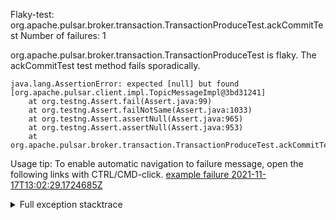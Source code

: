         
Flaky-test: org.apache.pulsar.broker.transaction.TransactionProduceTest.ackCommitTest
Number of failures: 1

org.apache.pulsar.broker.transaction.TransactionProduceTest is flaky. The ackCommitTest test method fails sporadically.

```
java.lang.AssertionError: expected [null] but found [org.apache.pulsar.client.impl.TopicMessageImpl@3bd31241]
	at org.testng.Assert.fail(Assert.java:99)
	at org.testng.Assert.failNotSame(Assert.java:1033)
	at org.testng.Assert.assertNull(Assert.java:965)
	at org.testng.Assert.assertNull(Assert.java:953)
	at org.apache.pulsar.broker.transaction.TransactionProduceTest.ackCommitTest(TransactionProduceTest.java:262)
```

Usage tip: To enable automatic navigation to failure message, open the following links with CTRL/CMD-click.
[example failure 2021-11-17T13:02:29.1724685Z](https://github.com/apache/pulsar/runs/4238190530?check_suite_focus=true?check_suite_focus=true#step:9:420)


<details>
<summary>Full exception stacktrace</summary>
<code><pre>
java.lang.AssertionError: expected [null] but found [org.apache.pulsar.client.impl.TopicMessageImpl@3bd31241]
	at org.testng.Assert.fail(Assert.java:99)
	at org.testng.Assert.failNotSame(Assert.java:1033)
	at org.testng.Assert.assertNull(Assert.java:965)
	at org.testng.Assert.assertNull(Assert.java:953)
	at org.apache.pulsar.broker.transaction.TransactionProduceTest.ackCommitTest(TransactionProduceTest.java:262)
	at java.base/jdk.internal.reflect.NativeMethodAccessorImpl.invoke0(Native Method)
	at java.base/jdk.internal.reflect.NativeMethodAccessorImpl.invoke(NativeMethodAccessorImpl.java:62)
	at java.base/jdk.internal.reflect.DelegatingMethodAccessorImpl.invoke(DelegatingMethodAccessorImpl.java:43)
	at java.base/java.lang.reflect.Method.invoke(Method.java:566)
	at org.testng.internal.MethodInvocationHelper.invokeMethod(MethodInvocationHelper.java:132)
	at org.testng.internal.InvokeMethodRunnable.runOne(InvokeMethodRunnable.java:45)
	at org.testng.internal.InvokeMethodRunnable.call(InvokeMethodRunnable.java:73)
	at org.testng.internal.InvokeMethodRunnable.call(InvokeMethodRunnable.java:11)
	at java.base/java.util.concurrent.FutureTask.run(FutureTask.java:264)
	at java.base/java.util.concurrent.ThreadPoolExecutor.runWorker(ThreadPoolExecutor.java:1128)
	at java.base/java.util.concurrent.ThreadPoolExecutor$Worker.run(ThreadPoolExecutor.java:628)
	at java.base/java.lang.Thread.run(Thread.java:829)

</pre></code>
</details>

